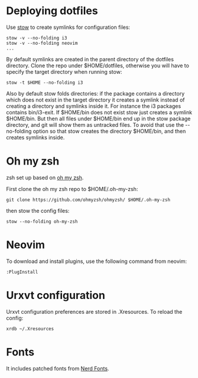 # Deploying dotfiles
Use [stow](https://www.gnu.org/software/stow/) to create symlinks for configuration files:
```
stow -v --no-folding i3
stow -v --no-folding neovim
...
```

By default symlinks are created in the parent directory of the dotfiles directory. Clone the repo under $HOME/dotfiles, otherwise you will have to specify the target directory when running stow:
```
stow -t $HOME --no-folding i3
```

Also by default stow folds directories: if the package contains a directory which does not exist in the target directory it creates a symlink instead of creating a directory and symlinks inside it. For instance the i3 packages contains bin/i3-exit. If $HOME/bin does not exist stow just creates a symlink $HOME/bin. But then all files under $HOME/bin end up in the stow package directory, and git will show them as untracked files. To avoid that use the --no-folding option so that stow creates the directory $HOME/bin, and then creates symlinks inside.

# Oh my zsh
zsh set up based on [oh my zsh](https://ohmyz.sh/).

First clone the oh my zsh repo to $HOME/.oh-my-zsh:
```
git clone https://github.com/ohmyzsh/ohmyzsh/ $HOME/.oh-my-zsh
```

then stow the config files:
```
stow --no-folding oh-my-zsh
```

# Neovim
To download and install plugins, use the following command from neovim:
```
:PlugInstall
```

# Urxvt configuration
Urxvt configuration preferences are stored in .Xresources. To reload the config:
```
xrdb ~/.Xresources
```

# Fonts
It includes patched fonts from [Nerd Fonts](https://github.com/ryanoasis/nerd-fonts).
